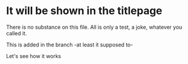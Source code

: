 # It will be shown in the titlepage

There is no substance on this file. All is only a test, a joke, whatever you called it.

This is added in the branch -at least it supposed to-

Let's see how it works
